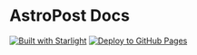 # AstroPost Docs

[![Built with Starlight](https://astro.badg.es/v2/built-with-starlight/tiny.svg)](https://starlight.astro.build)
[![Deploy to GitHub Pages](https://github.com/airpioa/AstroPost-Docs/actions/workflows/deploy.yml/badge.svg)](https://github.com/airpioa/AstroPost-Docs/actions/workflows/deploy.yml)